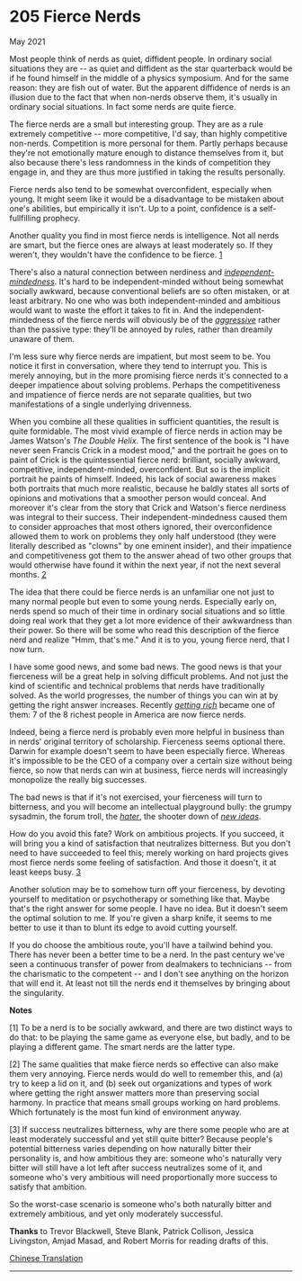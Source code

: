 # 205 Fierce Nerds


  
 
  
 May 2021   
  
 Most people think of nerds as quiet, diffident people. In ordinary social situations they are -- as quiet and diffident as the star quarterback would be if he found himself in the middle of a physics symposium. And for the same reason: they are fish out of water. But the apparent diffidence of nerds is an illusion due to the fact that when non-nerds observe them, it's usually in ordinary social situations. In fact some nerds are quite fierce.   
  
 The fierce nerds are a small but interesting group. They are as a rule extremely competitive -- more competitive, I'd say, than highly competitive non-nerds. Competition is more personal for them. Partly perhaps because they're not emotionally mature enough to distance themselves from it, but also because there's less randomness in the kinds of competition they engage in, and they are thus more justified in taking the results personally.   
  
 Fierce nerds also tend to be somewhat overconfident, especially when young. It might seem like it would be a disadvantage to be mistaken about one's abilities, but empirically it isn't. Up to a point, confidence is a self- fullfilling prophecy.   
  
 Another quality you find in most fierce nerds is intelligence. Not all nerds are smart, but the fierce ones are always at least moderately so. If they weren't, they wouldn't have the confidence to be fierce. [1](#fierce_nerds_note1)   
  
 There's also a natural connection between nerdiness and [_independent- mindedness_](think.html). It's hard to be independent-minded without being somewhat socially awkward, because conventional beliefs are so often mistaken, or at least arbitrary. No one who was both independent-minded and ambitious would want to waste the effort it takes to fit in. And the independent- mindedness of the fierce nerds will obviously be of the [_aggressive_](conformism.html) rather than the passive type: they'll be annoyed by rules, rather than dreamily unaware of them.   
  
 I'm less sure why fierce nerds are impatient, but most seem to be. You notice it first in conversation, where they tend to interrupt you. This is merely annoying, but in the more promising fierce nerds it's connected to a deeper impatience about solving problems. Perhaps the competitiveness and impatience of fierce nerds are not separate qualities, but two manifestations of a single underlying drivenness.   
  
 When you combine all these qualities in sufficient quantities, the result is quite formidable. The most vivid example of fierce nerds in action may be James Watson's _The Double Helix_. The first sentence of the book is "I have never seen Francis Crick in a modest mood," and the portrait he goes on to paint of Crick is the quintessential fierce nerd: brilliant, socially awkward, competitive, independent-minded, overconfident. But so is the implicit portrait he paints of himself. Indeed, his lack of social awareness makes both portraits that much more realistic, because he baldly states all sorts of opinions and motivations that a smoother person would conceal. And moreover it's clear from the story that Crick and Watson's fierce nerdiness was integral to their success. Their independent-mindedness caused them to consider approaches that most others ignored, their overconfidence allowed them to work on problems they only half understood (they were literally described as "clowns" by one eminent insider), and their impatience and competitiveness got them to the answer ahead of two other groups that would otherwise have found it within the next year, if not the next several months. 
[2](#fierce_nerds_note2)  
 
  
 The idea that there could be fierce nerds is an unfamiliar one not just to many normal people but even to some young nerds. Especially early on, nerds spend so much of their time in ordinary social situations and so little doing real work that they get a lot more evidence of their awkwardness than their power. So there will be some who read this description of the fierce nerd and realize "Hmm, that's me." And it is to you, young fierce nerd, that I now turn.   
  
 I have some good news, and some bad news. The good news is that your fierceness will be a great help in solving difficult problems. And not just the kind of scientific and technical problems that nerds have traditionally solved. As the world progresses, the number of things you can win at by getting the right answer increases. Recently [_getting rich_](richnow.html) became one of them: 7 of the 8 richest people in America are now fierce nerds.   
  
 Indeed, being a fierce nerd is probably even more helpful in business than in nerds' original territory of scholarship. Fierceness seems optional there. Darwin for example doesn't seem to have been especially fierce. Whereas it's impossible to be the CEO of a company over a certain size without being fierce, so now that nerds can win at business, fierce nerds will increasingly monopolize the really big successes.   
  
 The bad news is that if it's not exercised, your fierceness will turn to bitterness, and you will become an intellectual playground bully: the grumpy sysadmin, the forum troll, the [_hater_](fh.html), the shooter down of [_new ideas_](newideas.html).   
  
 How do you avoid this fate? Work on ambitious projects. If you succeed, it will bring you a kind of satisfaction that neutralizes bitterness. But you don't need to have succeeded to feel this; merely working on hard projects gives most fierce nerds some feeling of satisfaction. And those it doesn't, it at least keeps busy. [3](#fierce_nerds_note3)   
  
 Another solution may be to somehow turn off your fierceness, by devoting yourself to meditation or psychotherapy or something like that. Maybe that's the right answer for some people. I have no idea. But it doesn't seem the optimal solution to me. If you're given a sharp knife, it seems to me better to use it than to blunt its edge to avoid cutting yourself.   
  
 If you do choose the ambitious route, you'll have a tailwind behind you. There has never been a better time to be a nerd. In the past century we've seen a continuous transfer of power from dealmakers to technicians -- from the charismatic to the competent -- and I don't see anything on the horizon that will end it. At least not till the nerds end it themselves by bringing about the singularity.   
  
 
  
 
  
 
  
 
  
 
  
 
  
 
  
 
  
  **Notes**   
  
 <a name=fierce_nerds_note1>[1]</a> To be a nerd is to be socially awkward, and there are two distinct ways to do that: to be playing the same game as everyone else, but badly, and to be playing a different game. The smart nerds are the latter type.   
  
 <a name=fierce_nerds_note2>[2]</a> The same qualities that make fierce nerds so effective can also make them very annoying. Fierce nerds would do well to remember this, and (a) try to keep a lid on it, and (b) seek out organizations and types of work where getting the right answer matters more than preserving social harmony. In practice that means small groups working on hard problems. Which fortunately is the most fun kind of environment anyway.   
  
 <a name=fierce_nerds_note3>[3]</a> If success neutralizes bitterness, why are there some people who are at least moderately successful and yet still quite bitter? Because people's potential bitterness varies depending on how naturally bitter their personality is, and how ambitious they are: someone who's naturally very bitter will still have a lot left after success neutralizes some of it, and someone who's very ambitious will need proportionally more success to satisfy that ambition.   
  
 So the worst-case scenario is someone who's both naturally bitter and extremely ambitious, and yet only moderately successful.   
  
 
  
 
  
 **Thanks** to Trevor Blackwell, Steve Blank, Patrick Collison, Jessica Livingston, Amjad Masad, and Robert Morris for reading drafts of this.   
  
 
  
 
  
 
  
 [Chinese Translation](https://xueqiu.com/6663886898/188768282)   
  
 
  
 
  
 
  
 

 
* * *
 

 

